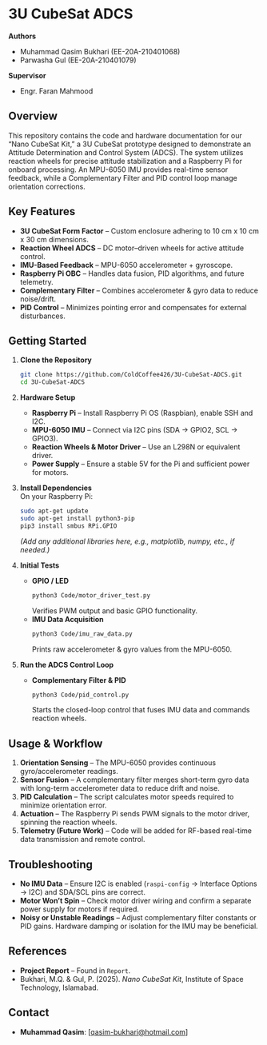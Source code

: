 # 3U CubeSat ADCS

**Authors**  
- Muhammad Qasim Bukhari (EE-20A-210401068)  
- Parwasha Gul (EE-20A-210401079)  

**Supervisor**  
- Engr. Faran Mahmood

## Overview
This repository contains the code and hardware documentation for our “Nano CubeSat Kit,” a 3U CubeSat prototype designed to demonstrate an Attitude Determination and Control System (ADCS). The system utilizes reaction wheels for precise attitude stabilization and a Raspberry Pi for onboard processing. An MPU-6050 IMU provides real-time sensor feedback, while a Complementary Filter and PID control loop manage orientation corrections.

## Key Features
- **3U CubeSat Form Factor** – Custom enclosure adhering to 10 cm x 10 cm x 30 cm dimensions.  
- **Reaction Wheel ADCS** – DC motor–driven wheels for active attitude control.  
- **IMU-Based Feedback** – MPU-6050 accelerometer + gyroscope.  
- **Raspberry Pi OBC** – Handles data fusion, PID algorithms, and future telemetry.  
- **Complementary Filter** – Combines accelerometer & gyro data to reduce noise/drift.  
- **PID Control** – Minimizes pointing error and compensates for external disturbances.


## Getting Started

1. **Clone the Repository**  
   ```bash
   git clone https://github.com/ColdCoffee426/3U-CubeSat-ADCS.git
   cd 3U-CubeSat-ADCS
   ```

2. **Hardware Setup**  
   - **Raspberry Pi** – Install Raspberry Pi OS (Raspbian), enable SSH and I2C.  
   - **MPU-6050 IMU** – Connect via I2C pins (SDA → GPIO2, SCL → GPIO3).  
   - **Reaction Wheels & Motor Driver** – Use an L298N or equivalent driver.  
   - **Power Supply** – Ensure a stable 5V for the Pi and sufficient power for motors.

3. **Install Dependencies**  
   On your Raspberry Pi:  
   ```bash
   sudo apt-get update
   sudo apt-get install python3-pip
   pip3 install smbus RPi.GPIO
   ```
   *(Add any additional libraries here, e.g., matplotlib, numpy, etc., if needed.)*

4. **Initial Tests**  
   - **GPIO / LED**  
     ```bash
     python3 Code/motor_driver_test.py
     ```
     Verifies PWM output and basic GPIO functionality.  
   - **IMU Data Acquisition**  
     ```bash
     python3 Code/imu_raw_data.py
     ```
     Prints raw accelerometer & gyro values from the MPU-6050.

5. **Run the ADCS Control Loop**  
   - **Complementary Filter & PID**  
     ```bash
     python3 Code/pid_control.py
     ```
     Starts the closed-loop control that fuses IMU data and commands reaction wheels.

## Usage & Workflow
1. **Orientation Sensing** – The MPU-6050 provides continuous gyro/accelerometer readings.  
2. **Sensor Fusion** – A complementary filter merges short-term gyro data with long-term accelerometer data to reduce drift and noise.  
3. **PID Calculation** – The script calculates motor speeds required to minimize orientation error.  
4. **Actuation** – The Raspberry Pi sends PWM signals to the motor driver, spinning the reaction wheels.  
5. **Telemetry (Future Work)** – Code will be added for RF-based real-time data transmission and remote control.

## Troubleshooting
- **No IMU Data** – Ensure I2C is enabled (`raspi-config` → Interface Options → I2C) and SDA/SCL pins are correct.  
- **Motor Won’t Spin** – Check motor driver wiring and confirm a separate power supply for motors if required.  
- **Noisy or Unstable Readings** – Adjust complementary filter constants or PID gains. Hardware damping or isolation for the IMU may be beneficial.

## References
- **Project Report** – Found in `Report`.  
- Bukhari, M.Q. & Gul, P. (2025). *Nano CubeSat Kit*, Institute of Space Technology, Islamabad.

## Contact
- **Muhammad Qasim**: [qasim-bukhari@hotmail.com]
  
